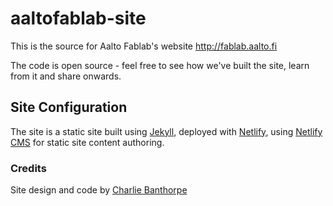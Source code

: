 # aaltofablab-site
This is the source for Aalto Fablab's website http://fablab.aalto.fi

The code is open source - feel free to see how we've built the site, learn from it and share onwards.

## Site Configuration
The site is a static site built using [Jekyll](https://jekyllrb.com), deployed with [Netlify](https://www.netlify.com), using [Netlify CMS](https://github.com/netlify/netlify-cms) for static site content authoring.

### Credits
Site design and code by [Charlie Banthorpe](http://www.banthorpe.co)
